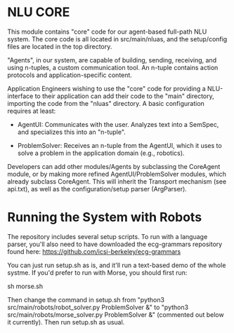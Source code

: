# NLU CORE

This module contains "core" code for our agent-based full-path NLU system. 
The core code is all located in src/main/nluas, and the setup/config files
are located in the top directory.   

"Agents", in our system, are capable of building, sending, receiving, and 
using n-tuples, a custom communication tool.  An n-tuple contains action protocols
and application-specific content.    
  
Application Engineers wishing to use the "core" code for providing a NLU-interface
to their application can add their code to the "main" directory, importing the 
code from the "nluas" directory. A basic configuration requires at least:

* AgentUI: Communicates with the user. Analyzes text into a SemSpec, and specializes
this into an "n-tuple".

* ProblemSolver: Receives an n-tuple from the AgentUI, which it uses to solve a problem
in the application domain (e.g., robotics).  

Developers can add other modules/Agents by subclassing the CoreAgent module, or by making
more refined AgentUI/ProblemSolver modules, which already subclass CoreAgent. This will inherit
the Transport mechanism (see api.txt), as well as the configuration/setup parser (ArgParser).

# Running the System with Robots

The repository includes several setup scripts. To run with a language parser, you'll also need to have
downloaded the ecg-grammars repository found here: https://github.com/icsi-berkeley/ecg-grammars

You can just run setup.sh as is, and it'll run a text-based demo of the whole systme. If you'd prefer to 
run with Morse, you should first run:

sh morse.sh

Then change the command in setup.sh from "python3 src/main/robots/robot_solver.py ProblemSolver &" to
"python3 src/main/robots/morse_solver.py ProblemSolver &" (commented out below it currently). Then run setup.sh as usual.
